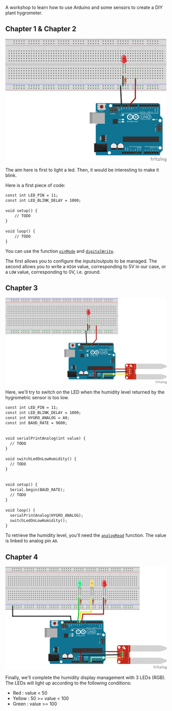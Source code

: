 A workshop to learn how to use Arduino and some sensors to create a DIY plant hygrometer.

## Chapter 1 & Chapter 2

![Schema Chapters 01 & 02](./figures/hygrometer-plant-chapter01-chapter02.png "Schema Chapters 01 & 02")

The aim here is first to light a led. Then, it would be interesting to make it blink.

Here is a first piece of code:
```arduino
const int LED_PIN = 11;
const int LED_BLINK_DELAY = 1000;

void setup() {
    // TODO
}

void loop() {
    // TODO
}
```

You can use the function [`pinMode`](https://www.arduino.cc/reference/en/language/functions/digital-io/pinmode/) and [`digitalWrite`](https://www.arduino.cc/reference/en/language/functions/digital-io/digitalwrite/). 

The first allows you to configure the inputs/outputs to be managed. The second allows you to write a `HIGH` value, corresponding to 5V in our case, or a `LOW` value, corresponding to 0V, i.e. ground.
  
## Chapter 3

![Schema Chapter 03](./figures/hygrometer-plant-chapter03.png "Schema Chapter 03")

Here, we'll try to switch on the LED when the humidity level returned by the hygrometric sensor is too low.

```arduino
const int LED_PIN = 11;
const int LED_BLINK_DELAY = 1000;
const int HYGRO_ANALOG = A0;
const int BAUD_RATE = 9600;


void serialPrintAnalog(int value) {
  // TODO
}

void switchLedOnLowHumidity() {
  // TODO
}


void setup() {
  Serial.begin(BAUD_RATE);
  // TODO 
}

void loop() {
  serialPrintAnalog(HYGRO_ANALOG);
  switchLedOnLowHumidity();
}
```

To retrieve the humidity level, you'll need the [`analogRead`](https://www.arduino.cc/reference/en/language/functions/analog-io/analogread/) function. The value is linked to analog pin `A0`.

## Chapter 4

![Schema Chapter 04](./figures/hygrometer-plant-chapter04.png "Schema Chapter 04")

Finally, we'll complete the humidity display management with 3 LEDs (RGB). The LEDs will light up according to the following conditions:
- Red : value < 50
- Yellow : 50 >= value < 100
- Green : value >= 100
